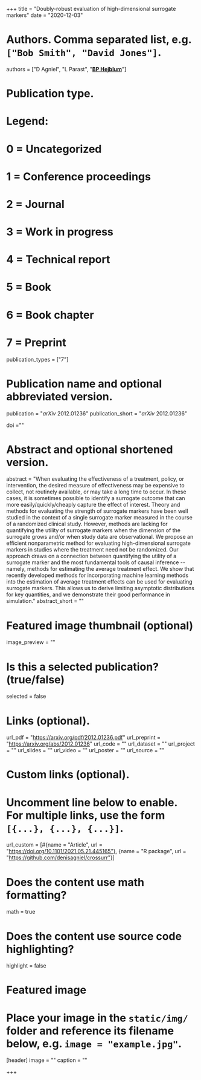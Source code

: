 +++
title = "Doubly-robust evaluation of high-dimensional surrogate markers"
date = "2020-12-03"

# Authors. Comma separated list, e.g. `["Bob Smith", "David Jones"]`.
authors = ["D Agniel", "L Parast", "<u>**BP Hejblum**</u>"]
# Publication type.
# Legend:
# 0 = Uncategorized
# 1 = Conference proceedings
# 2 = Journal
# 3 = Work in progress
# 4 = Technical report
# 5 = Book
# 6 = Book chapter
# 7 = Preprint
publication_types = ["7"]

# Publication name and optional abbreviated version.
publication = "*arXiv* 2012.01236"
publication_short = "*arXiv* 2012.01236"

doi =""

# Abstract and optional shortened version.
abstract = "When evaluating the effectiveness of a treatment, policy, or intervention, the desired measure of effectiveness may be expensive to collect, not routinely available, or may take a long time to occur. In these cases, it is sometimes possible to identify a surrogate outcome that can more easily/quickly/cheaply capture the effect of interest. Theory and methods for evaluating the strength of surrogate markers have been well studied in the context of a single surrogate marker measured in the course of a randomized clinical study. However, methods are lacking for quantifying the utility of surrogate markers when the dimension of the surrogate grows and/or when study data are observational. We propose an efficient nonparametric method for evaluating high-dimensional surrogate markers in studies where the treatment need not be randomized. Our approach draws on a connection between quantifying the utility of a surrogate marker and the most fundamental tools of causal inference -- namely, methods for estimating the average treatment effect. We show that recently developed methods for incorporating machine learning methods into the estimation of average treatment effects can be used for evaluating surrogate markers. This allows us to derive limiting asymptotic distributions for key quantities, and we demonstrate their good performance in simulation."
abstract_short = ""

# Featured image thumbnail (optional)
image_preview = ""

# Is this a selected publication? (true/false)
selected = false

# Links (optional).
url_pdf = "https://arxiv.org/pdf/2012.01236.pdf"
url_preprint = "https://arxiv.org/abs/2012.01236"
url_code = ""
url_dataset = ""
url_project = ""
url_slides = ""
url_video = ""
url_poster = ""
url_source = ""

# Custom links (optional).
# Uncomment line below to enable. For multiple links, use the form `[{...}, {...}, {...}]`.
url_custom = [#{name = "Article", url = "https://doi.org/10.1101/2021.05.21.445165"}, 
{name = "R package", url = "https://github.com/denisagniel/crossurr"}]


# Does the content use math formatting?
math = true

# Does the content use source code highlighting?
highlight = false

# Featured image
# Place your image in the `static/img/` folder and reference its filename below, e.g. `image = "example.jpg"`.
[header]
image = ""
caption = ""

+++

